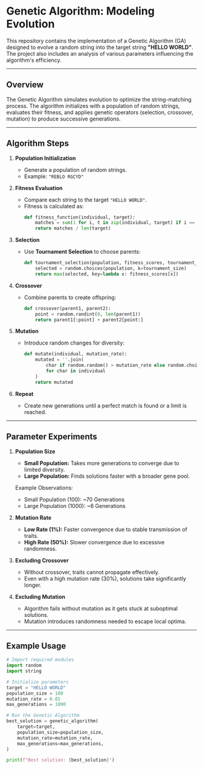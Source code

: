 
# Genetic Algorithm: Modeling Evolution

This repository contains the implementation of a Genetic Algorithm (GA) designed to evolve a random string into the target string **"HELLO WORLD"**. The project also includes an analysis of various parameters influencing the algorithm's efficiency.

---

## Overview

The Genetic Algorithm simulates evolution to optimize the string-matching process. The algorithm initializes with a population of random strings, evaluates their fitness, and applies genetic operators (selection, crossover, mutation) to produce successive generations.

---

## Algorithm Steps

1. **Population Initialization**
   - Generate a population of random strings.
   - Example: `"REBLO RGCYD"`

2. **Fitness Evaluation**
   - Compare each string to the target `"HELLO WORLD"`.
   - Fitness is calculated as:
     ```python
     def fitness_function(individual, target):
         matches = sum(1 for i, t in zip(individual, target) if i == t)
         return matches / len(target)
     ```

3. **Selection**
   - Use **Tournament Selection** to choose parents:
     ```python
     def tournament_selection(population, fitness_scores, tournament_size):
         selected = random.choices(population, k=tournament_size)
         return max(selected, key=lambda x: fitness_scores[x])
     ```

4. **Crossover**
   - Combine parents to create offspring:
     ```python
     def crossover(parent1, parent2):
         point = random.randint(0, len(parent1))
         return parent1[:point] + parent2[point:]
     ```

5. **Mutation**
   - Introduce random changes for diversity:
     ```python
     def mutate(individual, mutation_rate):
         mutated = ''.join(
             char if random.random() > mutation_rate else random.choice(string.ascii_uppercase + " ")
             for char in individual
         )
         return mutated
     ```

6. **Repeat**
   - Create new generations until a perfect match is found or a limit is reached.

---

## Parameter Experiments

1. **Population Size**
   - **Small Population:** Takes more generations to converge due to limited diversity.
   - **Large Population:** Finds solutions faster with a broader gene pool.

   Example Observations:
   - Small Population (100): ~70 Generations
   - Large Population (1000): ~6 Generations

2. **Mutation Rate**
   - **Low Rate (1%):** Faster convergence due to stable transmission of traits.
   - **High Rate (50%):** Slower convergence due to excessive randomness.

3. **Excluding Crossover**
   - Without crossover, traits cannot propagate effectively.
   - Even with a high mutation rate (30%), solutions take significantly longer.

4. **Excluding Mutation**
   - Algorithm fails without mutation as it gets stuck at suboptimal solutions.
   - Mutation introduces randomness needed to escape local optima.

---

## Example Usage

```python
# Import required modules
import random
import string

# Initialize parameters
target = "HELLO WORLD"
population_size = 100
mutation_rate = 0.01
max_generations = 1000

# Run the Genetic Algorithm
best_solution = genetic_algorithm(
    target=target,
    population_size=population_size,
    mutation_rate=mutation_rate,
    max_generations=max_generations,
)

print(f"Best solution: {best_solution}")
